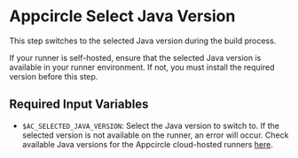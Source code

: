 # Appcircle Select Java Version

This step switches to the selected Java version during the build process.

If your runner is self-hosted, ensure that the selected Java version is available in your runner environment. If not, you must install the required version before this step.

## Required Input Variables

- `$AC_SELECTED_JAVA_VERSION`: Select the Java version to switch to. If the selected version is not available on the runner, an error will occur. Check available Java versions for the Appcircle cloud-hosted runners [here](https://docs.appcircle.io/infrastructure/android-build-infrastructure#java-version).
